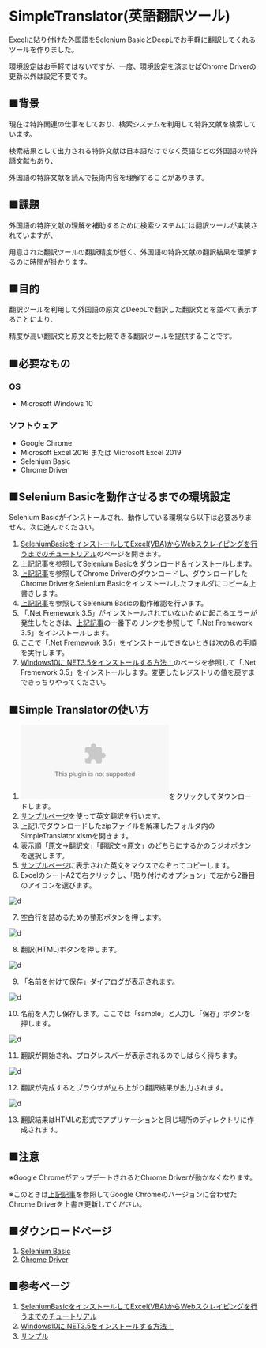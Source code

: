 # SimpleTranslator(英語翻訳ツール)

Excelに貼り付けた外国語をSelenium BasicとDeepLでお手軽に翻訳してくれるツールを作りました。

環境設定はお手軽ではないですが、一度、環境設定を済ませばChrome Driverの更新以外は設定不要です。

## ■背景
現在は特許関連の仕事をしており、検索システムを利用して特許文献を検索しています。

検索結果として出力される特許文献は日本語だけでなく英語などの外国語の特許語文献もあり、

外国語の特許文献を読んで技術内容を理解することがあります。

## ■課題
外国語の特許文献の理解を補助するために検索システムには翻訳ツールが実装されていますが、

用意された翻訳ツールの翻訳精度が低く、外国語の特許文献の翻訳結果を理解するのに時間が掛かります。


## ■目的
翻訳ツールを利用して外国語の原文とDeepLで翻訳した翻訳文とを並べて表示することにより、

精度が高い翻訳文と原文とを比較できる翻訳ツールを提供することです。


## ■必要なもの
### OS
- Microsoft Windows 10
### ソフトウェア
- Google Chrome
- Microsoft Excel 2016 または Microsoft Excel 2019
- Selenium Basic
- Chrome Driver

## ■Selenium Basicを動作させるまでの環境設定
Selenium Basicがインストールされ、動作している環境なら以下は必要ありません。次に進んでください。
1. [SeleniumBasicをインストールしてExcel(VBA)からWebスクレイピングを行うまでのチュートリアル][a]のページを開きます。
2. [上記記事][a]を参照してSelenium Basicをダウンロード＆インストールします。
3. [上記記事][a]を参照してChrome Driverのダウンロードし、ダウンロードしたChrome DriverをSelenium Basicをインストールしたフォルダにコピー＆上書きします。
4. [上記記事][a]を参照してSelenium Basicの動作確認を行います。
5. 「.Net Fremework 3.5」がインストールされていないために起こるエラーが発生したときは、[上記記事][a]の一番下のリンクを参照して「.Net Fremework 3.5」をインストールします。
6. ここで「.Net Fremework 3.5」をインストールできないときは次の8.の手順を実行します。
7. [Windows10に.NET3.5をインストールする方法！][b]のページを参照して「.Net Fremework 3.5」をインストールします。変更したレジストリの値を戻すまできっちりやってください。

## ■Simple Translatorの使い方
1. ![SimpleTranslator.zip](SimpleTranslator.zip)をクリックしてダウンロードします。
2. [サンプルページ][c]を使って英文翻訳を行います。
3. 上記1.でダウンロードしたzipファイルを解凍したフォルダ内のSimpleTranslator.xlsmを開きます。
4. 表示順「原文→翻訳文」「翻訳文→原文」のどちらにするかのラジオボタンを選択します。
5. [サンプルページ][c]に表示された英文をマウスでなぞってコピーします。
6. ExcelのシートA2で右クリックし、「貼り付けのオプション」で左から2番目のアイコンを選びます。

![d](img/img001.png)

7. 空白行を詰めるための整形ボタンを押します。

![d](img/img002.png)

8. 翻訳(HTML)ボタンを押します。

![d](img/img003.png)

9. 「名前を付けて保存」ダイアログが表示されます。

![d](img/img004.png)

10. 名前を入力し保存します。ここでは「sample」と入力し「保存」ボタンを押します。

![d](img/img005.png)

11. 翻訳が開始され、プログレスバーが表示されるのでしばらく待ちます。

![d](img/img006.png)

12. 翻訳が完成するとブラウザが立ち上がり翻訳結果が出力されます。

![d](img/img007.png)

13. 翻訳結果はHTMLの形式でアプリケーションと同じ場所のディレクトリに作成されます。

## ■注意
※Google ChromeがアップデートされるとChrome Driverが動かなくなります。

※このときは[上記記事][a]を参照してGoogle Chromeのバージョンに合わせたChrome Driverを上書き更新してください。

## ■ダウンロードページ
1. [Selenium Basic](https://florentbr.github.io/SeleniumBasic/)
2. [Chrome Driver](https://chromedriver.chromium.org/downloads)

## ■参考ページ
1. [SeleniumBasicをインストールしてExcel(VBA)からWebスクレイピングを行うまでのチュートリアル][a]
2. [Windows10に.NET3.5をインストールする方法！][b]
3. [サンプル][c]

[a]:https://lil.la/archives/3436
[b]:https://bgt-48.blogspot.com/2019/04/windows10net35.html
[c]:https://www3.nhk.or.jp/nhkworld/en/news/backstories/1622/
